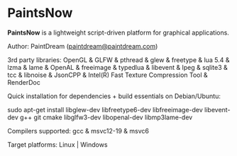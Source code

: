 PaintsNow
=========

__PaintsNow__ is a lightweight script-driven platform for graphical applications.

Author: PaintDream (paintdream@paintdream.com)

3rd party libraries: OpenGL & GLFW & pthread & glew & freetype & lua 5.4 & lzma & lame & OpenAL & freeimage & typedlua & libevent & lpeg & sqlite3 & tcc & libnoise & JsonCPP & Intel(R) Fast Texture Compression Tool & RenderDoc

Quick installation for dependencies + build essentials on Debian/Ubuntu: 

sudo apt-get install libglew-dev libfreetype6-dev libfreeimage-dev libevent-dev g++ git cmake libglfw3-dev libopenal-dev libmp3lame-dev
      
Compilers supported: gcc & msvc12-19 & msvc6

Target platforms: Linux | Windows
